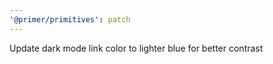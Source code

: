 ```yaml
---
'@primer/primitives': patch
---
```


Update dark mode link color to lighter blue for better contrast
